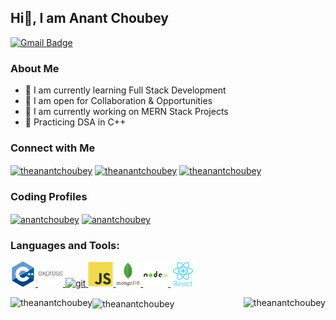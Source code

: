 ## Hi👋, I am Anant Choubey
[![Gmail Badge](https://img.shields.io/badge/anantchoubey039@gmail.com-white?style=for-the-badge&logo=Gmail&logoColor=&link=mailto:anantchoubey039@gmail.com)](mailto:anantchoubey039@gmail.com)

### About Me
- 🌱 I am currently learning Full Stack Development
- 👯 I am open for Collaboration & Opportunities
- 🔭 I am currently working on MERN Stack Projects
- 👯 Practicing DSA in C++


### Connect with Me
<p align="left">
<a href="https://twitter.com/theanantchoubey" target="blank"><img align="center" src="https://raw.githubusercontent.com/rahuldkjain/github-profile-readme-generator/master/src/images/icons/Social/twitter.svg" alt="theanantchoubey" height="30" width="40" /></a>
<a href="https://linkedin.com/in/theanantchoubey" target="blank"><img align="center" src="https://raw.githubusercontent.com/rahuldkjain/github-profile-readme-generator/master/src/images/icons/Social/linked-in-alt.svg" alt="theanantchoubey" height="30" width="40" /></a>
<a href="https://www.youtube.com/@theanantchoubey" target="blank"><img align="center" src="https://raw.githubusercontent.com/rahuldkjain/github-profile-readme-generator/master/src/images/icons/Social/youtube.svg" alt="theanantchoubey" height="30" width="40" /></a>
</p>

### Coding Profiles
<p align="left">

<a href="https://www.leetcode.com/anantchoubey" target="blank"><img align="center" src="https://raw.githubusercontent.com/rahuldkjain/github-profile-readme-generator/master/src/images/icons/Social/leet-code.svg" alt="anantchoubey" height="30" width="40" /></a>
<a href="https://auth.geeksforgeeks.org/user/anantchoubey" target="blank"><img align="center" src="https://raw.githubusercontent.com/rahuldkjain/github-profile-readme-generator/master/src/images/icons/Social/geeks-for-geeks.svg" alt="anantchoubey" height="30" width="40" /></a>
</p>

<h3 align="left">Languages and Tools:</h3>
<p align="left">  <a href="https://www.w3schools.com/cpp/" target="_blank" rel="noreferrer"> <img src="https://raw.githubusercontent.com/devicons/devicon/master/icons/cplusplus/cplusplus-original.svg" alt="cplusplus" width="40" height="40"/> </a> <a href="https://expressjs.com" target="_blank" rel="noreferrer"> <img src="https://raw.githubusercontent.com/devicons/devicon/master/icons/express/express-original-wordmark.svg" style="background-color: white;" alt="express" width="40" height="40"/> </a> <a href="https://git-scm.com/" target="_blank" rel="noreferrer"> <img src="https://www.vectorlogo.zone/logos/git-scm/git-scm-icon.svg" alt="git" width="40" height="40"/> </a> <a href="https://developer.mozilla.org/en-US/docs/Web/JavaScript" target="_blank" rel="noreferrer"> <img src="https://raw.githubusercontent.com/devicons/devicon/master/icons/javascript/javascript-original.svg"  alt="javascript" width="40" height="40"/> </a> <a href="https://www.mongodb.com/" target="_blank" rel="noreferrer"> <img src="https://raw.githubusercontent.com/devicons/devicon/master/icons/mongodb/mongodb-original-wordmark.svg" alt="mongodb" width="40" height="40"/> </a> <a href="https://nodejs.org" target="_blank" rel="noreferrer"> <img src="https://raw.githubusercontent.com/devicons/devicon/master/icons/nodejs/nodejs-original-wordmark.svg" alt="nodejs" width="40" height="40"/> </a> <a href="https://reactjs.org/" target="_blank" rel="noreferrer"> <img src="https://raw.githubusercontent.com/devicons/devicon/master/icons/react/react-original-wordmark.svg" alt="react" width="40" height="40"/> </a> </p>


<p>
  <img align="left" src="https://github-readme-stats.vercel.app/api?username=theanantchoubey&show_icons=true&locale=en" alt="theanantchoubey" /></p>
<p><img align="right" src="https://github-readme-streak-stats.herokuapp.com/?user=theanantchoubey&" alt="theanantchoubey" /></p>
<p><img align="center" src="https://github-readme-stats.vercel.app/api/top-langs?username=theanantchoubey&show_icons=true&locale=en&layout=compact" alt="theanantchoubey" /></p>

<!--
**theanantchoubey/theanantchoubey** is a ✨ _special_ ✨ repository because its `README.md` (this file) appears on your GitHub profile.

Here are some ideas to get you started:

- 🔭 I’m currently working on ...
- 🌱 I’m currently learning ...
- 👯 I’m looking to collaborate on ...
- 🤔 I’m looking for help with ...
- 💬 Ask me about ...
- 📫 How to reach me: ...
- 😄 Pronouns: ...
- ⚡ Fun fact: ...
-->
